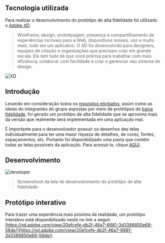 
## Tecnologia utilizada
Para realizar o desenvolvimento do protótipo de alta fidelidade foi utilizado o [Adobe XD](https://www.adobe.com/br/products/xd.html). 
> Wireframe, design, prototipagem, presença e compartilhamento de experiências incríveis para a Web, dispositivos móveis, voz e muito mais, tudo em um aplicativo. O XD foi desenvolvido para designers, equipes de criação e organizações que precisam criar em grande escala. Ele tem tudo de que você precisa para trabalhar com mais eficiência, colaborar com facilidade e criar e gerenciar seu sistema de design.

![XD](https://cdn-images-1.medium.com/max/2600/1*24_PZaK4PzKElj2so_WFGQ.png)

## Introdução

Levando em consideração todos os [requisitos elicitados](../../requisitos), assim como as ideias do integrantes do grupo expostas por meio de protótipos de [baixa fidelidade](../baixa-fidelidade), foi gerado um protótipo de alta fidelidade que se aproxima mais da versão que realmente será implementada em uma aplicação real. 

É importante para o desenvolvedor possuir os desenhos das telas individualmente para ter uma maior riqueza de detalhes, de cores, fontes, espaçamentos, etc. Portanto foi disponibilizado uma pasta que contém todas as telas possíveis da aplicação. Para acessá-la, clique [AQUI](https://drive.google.com/drive/folders/1yh2iPXfBx4bUneSJ9lnxKqiK_AOsv3JL).


## Desenvolvimento 
![developer](https://i.imgur.com/F66oWUj.png)
> Screenshoot da tela de desenvolvimento do protótipo de alta fidelidade

## Protótipo interativo

Para trazer uma experiência mais próxima da realidade, um protótipo interativo está disponibilizado neste no link a seguir.
[https://xd.adobe.com/view/20efcefe-db2f-46a7-6681-3d3386850e69-56de/](https://xd.adobe.com/view/20efcefe-db2f-46a7-6681-3d3386850e69-56de/)
